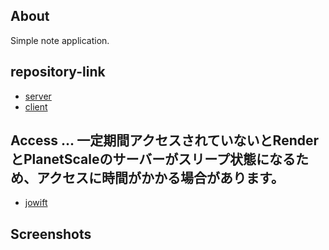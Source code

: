 ## About
Simple note application.

## repository-link
- [server](ktmage/jowift-server)
- [client](ktmage/jowift-web-client)

## Access ... 一定期間アクセスされていないとRenderとPlanetScaleのサーバーがスリープ状態になるため、アクセスに時間がかかる場合があります。
- [jowift](https://jowift.onrender.com/)

## Screenshots
<!-- 随時追加 -->
